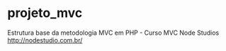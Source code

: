 # projeto_mvc
Estrutura base da metodologia MVC em PHP - Curso MVC Node Studios
http://nodestudio.com.br/
